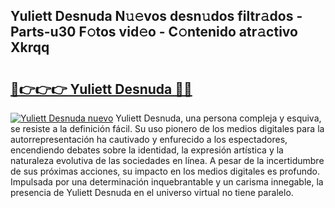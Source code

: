 ## Yuliett Desnuda N𝚞𝚎vos desn𝚞dos filtr𝚊dos - Parts-u30 F𝚘tos vid𝚎o - C𝚘ntenido atr𝚊ctivo Xkrqq

# <h2><a href="http://mb9h84.tromn.icu/?c=Yuliett+Desnuda">🔗👉👉👉 Yuliett Desnuda 🔗🔗</a></h2>

[![Yuliett Desnuda nuevo](https://i.imgur.com/pEAQMta.gif)](http://mb9h84.tromn.icu/?c=Yuliett+Desnuda)
Yuliett Desnuda, una persona compleja y esquiva, se resiste a la definición fácil. Su uso pionero de los medios digitales para la autorrepresentación ha cautivado y enfurecido a los espectadores, encendiendo debates sobre la identidad, la expresión artística y la naturaleza evolutiva de las sociedades en línea. A pesar de la incertidumbre de sus próximas acciones, su impacto en los medios digitales es profundo. Impulsada por una determinación inquebrantable y un carisma innegable, la presencia de Yuliett Desnuda en el universo virtual no tiene paralelo.
